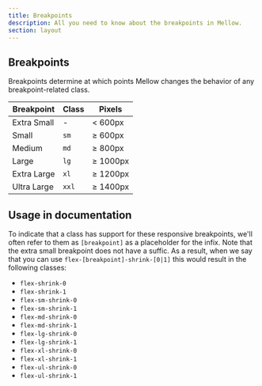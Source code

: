 ```yaml
---
title: Breakpoints
description: All you need to know about the breakpoints in Mellow.
section: layout
---
```


## Breakpoints
Breakpoints determine at which points Mellow changes the behavior of any breakpoint-related class.

<table class="table">
  <thead>
    <tr>
      <th>Breakpoint</th>
      <th>Class</th>
      <th>Pixels</th>
    </tr>
  </thead>
  <tbody>
    <tr>
      <td>Extra Small</td>
      <td>-</td>
      <td>&lt; 600px</td>
    </tr>
    <tr>
      <td>Small</td>
      <td><code>sm</code></td>
      <td>&ge; 600px</td>
    </tr>
    <tr>
      <td>Medium</td>
      <td><code>md</code></td>
      <td>&ge; 800px</td>
    </tr>
    <tr>
      <td>Large</td>
      <td><code>lg</code></td>
      <td>&ge; 1000px</td>
    </tr>
    <tr>
      <td>Extra Large</td>
      <td><code>xl</code></td>
      <td>&ge; 1200px</td>
    </tr>
    <tr>
      <td>Ultra Large</td>
      <td><code>xxl</code></td>
      <td>&ge; 1400px</td>
    </tr>
  </tbody>
</table>

## Usage in documentation
To indicate that a class has support for these responsive breakpoints, we'll often refer to them as `[breakpoint]` as a placeholder for the infix. Note that the extra small breakpoint does not have a suffic. As a result, when we say that you can use `flex-[breakpoint]-shrink-[0|1]` this would result in the following classes:

* `flex-shrink-0`
* `flex-shrink-1`
* `flex-sm-shrink-0`
* `flex-sm-shrink-1`
* `flex-md-shrink-0`
* `flex-md-shrink-1`
* `flex-lg-shrink-0`
* `flex-lg-shrink-1`
* `flex-xl-shrink-0`
* `flex-xl-shrink-1`
* `flex-ul-shrink-0`
* `flex-ul-shrink-1`
